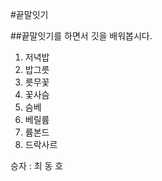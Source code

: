#끝말잇기

##끝말잇기를 하면서 깃을 배워봅시다.



1. 저녁밥
2. 밥그릇
3. 릇무꽃
4. 꽃사슴
5. 슴베
6. 베릴륨
7. 륨본드
8. 드락사르



승자 : 최 동 호